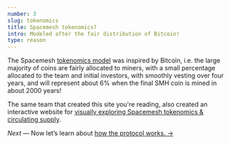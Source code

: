 ```yaml
---
number: 3
slug: tokenomics
title: Spacemesh tokenomics?
intro: Modeled after the fair distribution of Bitcoin!
type: reason
---
```


The Spacemesh [tokenomics model](https://spacemesh.io/blog/spacemesh-economics-intro/) was inspired by Bitcoin, i.e. the large majority of coins are fairly allocated to miners, with a small percentage allocated to the team and initial investors, with smoothly vesting over four years, and will represent about 6% when the final SMH coin is mined in about 2000 years!

The same team that created this site you're reading, also created an interactive website for [visually exploring Spacemesh tokenomics & circulating supply](https://smhtokenomics.com).

*Next* — Now let’s learn about [how the protocol works. →](/protocol)
